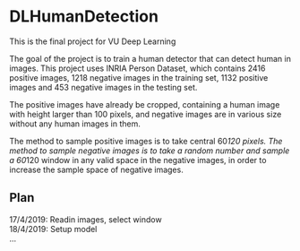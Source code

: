 # DLHumanDetection
This is the final project for VU Deep Learning

The goal of the project is to train a human detector that can detect human in images. 
This project uses INRIA Person Dataset, which contains 2416 positive images, 1218 negative images in the training set, 1132 positive images and 453 negative images in the testing set.

The positive images have already be cropped, containing a human image with height larger than 100 pixels, and negative images are in various size without any human images in them. 

The method to sample positive images is to take central 60*120 pixels. The method to sample negative images is to take a random number and sample a 60*120 window in any valid space in the negative images, in order to increase the sample space of negative images.

## Plan  
17/4/2019: Readin images, select window  
18/4/2019: Setup model  
...